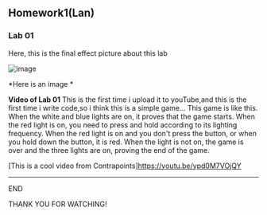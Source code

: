 ## Homework1(Lan)

### Lab 01 
Here, this is the final effect picture about this lab

![image](/Users/yanglan/Desktop/cci-ual-pcomp/ledtest.jpg)


*Here is an image *

**Video of Lab 01**
This is the first time i upload it to youTube,and this is the first time i write code,so i think this is a simple game...
This game is like this. When the white and blue lights are on, it proves that the game starts. When the red light is on, you need to press and hold according to its lighting frequency. When the red light is on and you don't press the button, or when you hold down the button, it is red. When the light is not on, the game is over and the three lights are on, proving the end of the game.

[This is a cool video from Contrapoints]https://youtu.be/ypd0M7VOjQY

---
END

THANK YOU FOR WATCHING!